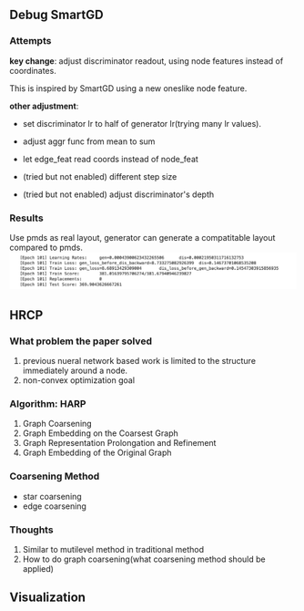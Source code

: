 ## Debug SmartGD

### Attempts

**key change**: adjust discriminator readout, using node features instead of coordinates.

This is inspired by SmartGD using a new oneslike node feature.

**other adjustment**:
- set discriminator lr to half of generator lr(trying many lr values).
- adjust aggr func from mean to sum
- let edge_feat read coords instead of node_feat

- (tried but not enabled) different step size
- (tried but not enabled) adjust discriminator's depth


### Results

Use pmds as real layout, generator can generate a compatitable layout compared to pmds.
![alt text](image.png)


## HRCP

### What problem the paper solved

1. previous nueral network based work is limited to the structure immediately around a node.
2.  non-convex optimization goal

### Algorithm: HARP

1. Graph Coarsening
2. Graph Embedding on the Coarsest Graph 
3. Graph Representation Prolongation and Refinement
4. Graph Embedding of the Original Graph

### Coarsening Method

- star coarsening
- edge coarsening

### Thoughts

1. Similar to mutilevel method in traditional method
2. How to do graph coarsening(what coarsening method should be applied)

## Visualization